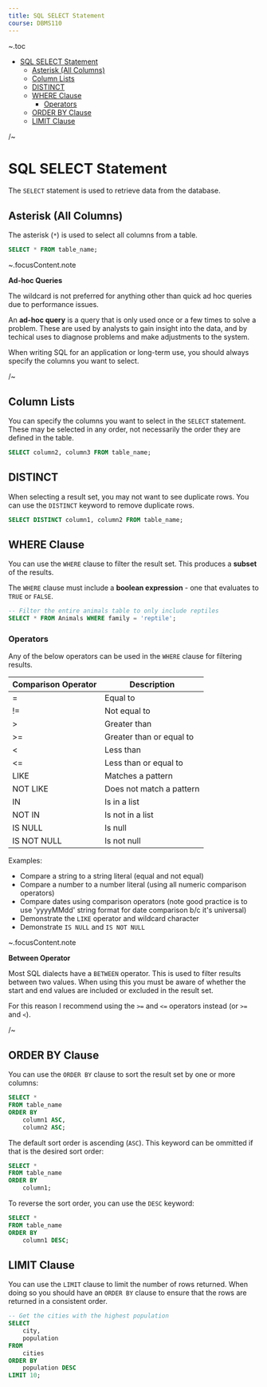 ```yaml
---
title: SQL SELECT Statement
course: DBMS110
---
```


~.toc

- [SQL SELECT Statement](#sql-select-statement)
  - [Asterisk (All Columns)](#asterisk-all-columns)
  - [Column Lists](#column-lists)
  - [DISTINCT](#distinct)
  - [WHERE Clause](#where-clause)
    - [Operators](#operators)
  - [ORDER BY Clause](#order-by-clause)
  - [LIMIT Clause](#limit-clause)

/~

# SQL SELECT Statement

The `SELECT` statement is used to retrieve data from the database.

## Asterisk (All Columns)

The asterisk (`*`) is used to select all columns from a table.

```sql
SELECT * FROM table_name;
```

~.focusContent.note

**Ad-hoc Queries**

The wildcard is not preferred for anything other than quick ad hoc queries due to performance issues.

An **ad-hoc query** is a query that is only used once or a few times to solve a problem. These are used by analysts to gain insight into the data, and by techical uses to diagnose problems and make adjustments to the system.

When writing SQL for an application or long-term use, you should always specify the columns you want to select.

/~

## Column Lists

You can specify the columns you want to select in the `SELECT` statement. These may be selected in any order, not necessarily the order they are defined in the table.

```sql
SELECT column2, column3 FROM table_name;
```

## DISTINCT

When selecting a result set, you may not want to see duplicate rows. You can use the `DISTINCT` keyword to remove duplicate rows.

```sql
SELECT DISTINCT column1, column2 FROM table_name;
```

## WHERE Clause

You can use the `WHERE` clause to filter the result set. This produces a **subset** of the results.

The `WHERE` clause must include a **boolean expression** - one that evaluates to `TRUE` or `FALSE`.

```sql
-- Filter the entire animals table to only include reptiles
SELECT * FROM Animals WHERE family = 'reptile';
```

### Operators

Any of the below operators can be used in the `WHERE` clause for filtering results.

| Comparison Operator | Description              |
| ------------------- | ------------------------ |
| =                   | Equal to                 |
| !=                  | Not equal to             |
| >                   | Greater than             |
| >=                  | Greater than or equal to |
| <                   | Less than                |
| <=                  | Less than or equal to    |
| LIKE                | Matches a pattern        |
| NOT LIKE            | Does not match a pattern |
| IN                  | Is in a list             |
| NOT IN              | Is not in a list         |
| IS NULL             | Is null                  |
| IS NOT NULL         | Is not null              |

<!--TODO: Clean this up -->

Examples:

- Compare a string to a string literal (equal and not equal)
- Compare a number to a number literal (using all numeric comparison operators)
- Compare dates using comparison operators (note good practice is to use 'yyyyMMdd' string format for date comparison b/c it's universal)
- Demonstrate the `LIKE` operator and wildcard character
- Demonstrate `IS NULL` and `IS NOT NULL`

~.focusContent.note

**Between Operator**

Most SQL dialects have a `BETWEEN` operator. This is used to filter results between two values. When using this you must be aware of whether the start and end values are included or excluded in the result set.

For this reason I recommend using the `>=` and `<=` operators instead (or `>=` and `<`).

/~

## ORDER BY Clause

You can use the `ORDER BY` clause to sort the result set by one or more columns:

```sql
SELECT *
FROM table_name
ORDER BY
    column1 ASC,
    column2 ASC;
```

The default sort order is ascending (`ASC`). This keyword can be ommitted if that is the desired sort order:

```sql
SELECT *
FROM table_name
ORDER BY
    column1;
```

To reverse the sort order, you can use the `DESC` keyword:

```sql
SELECT *
FROM table_name
ORDER BY
    column1 DESC;
```

## LIMIT Clause

You can use the `LIMIT` clause to limit the number of rows returned. When doing so you should have an `ORDER BY` clause to ensure that the rows are returned in a consistent order.

```sql
-- Get the cities with the highest population
SELECT
    city,
    population
FROM
    cities
ORDER BY
    population DESC
LIMIT 10;
```

